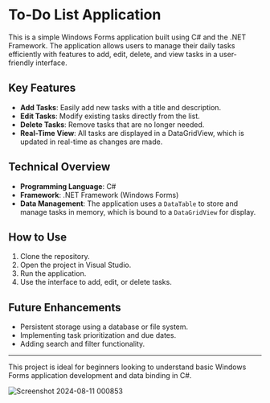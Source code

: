 # To-Do List Application

This is a simple Windows Forms application built using C# and the .NET Framework. The application allows users to manage their daily tasks efficiently with features to add, edit, delete, and view tasks in a user-friendly interface.

## Key Features
- **Add Tasks**: Easily add new tasks with a title and description.
- **Edit Tasks**: Modify existing tasks directly from the list.
- **Delete Tasks**: Remove tasks that are no longer needed.
- **Real-Time View**: All tasks are displayed in a DataGridView, which is updated in real-time as changes are made.

## Technical Overview
- **Programming Language**: C#
- **Framework**: .NET Framework (Windows Forms)
- **Data Management**: The application uses a `DataTable` to store and manage tasks in memory, which is bound to a `DataGridView` for display.

## How to Use
1. Clone the repository.
2. Open the project in Visual Studio.
3. Run the application.
4. Use the interface to add, edit, or delete tasks.

## Future Enhancements
- Persistent storage using a database or file system.
- Implementing task prioritization and due dates.
- Adding search and filter functionality.

---

This project is ideal for beginners looking to understand basic Windows Forms application development and data binding in C#.



![Screenshot 2024-08-11 000853](https://github.com/user-attachments/assets/7b70c082-725b-47ed-98e7-e308cf34fb12)
